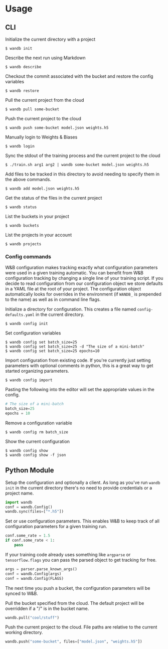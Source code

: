 # Usage

## CLI

Initialize the current directory with a project

```console
$ wandb init
```

Describe the next run using Markdown

```console
$ wandb describe
```

Checkout the commit associated with the bucket and restore the config variables

```console
$ wandb restore
```

Pull the current project from the cloud

```console
$ wandb pull some-bucket
```

Push the current project to the cloud

```console
$ wandb push some-bucket model.json weights.h5
```

Manually login to Weights & Biases

```console
$ wandb login
```

Sync the stdout of the training process and the current project to the cloud

```console
$ ./train.sh arg1 arg2 | wandb some-bucket model.json weights.h5
```

Add files to be tracked in this directory to avoid needing to specify them in the above commands.

```console
$ wandb add model.json weights.h5
```

Get the status of the files in the current project

```console
$ wandb status
```

List the buckets in your project

```console
$ wandb buckets
```

List the projects in your account

```console
$ wandb projects
```

### Config commands

W&B configuration makes tracking exactly what configuration parameters were used in a 
given training automatic.  You can benefit from W&B configuration tracking by changing a single line
of your training script.  If you decide to read configuration from our configuration object
we store defaults in a YAML file at the root of your project.  The configuration object
automatically looks for overrides in the environment (if `WANDB_` is prepended to the name) as
well as in command line flags.

Initialize a directory for configuration.  This creates a file named `config-defaults.yaml` in the current directory.

```console
$ wandb config init
```

Set configuration variables

```console
$ wandb config set batch_size=25
$ wandb config set batch_size=25 -d "The size of a mini-batch"
$ wandb config set batch_size=25 epochs=10
```

Import configuration from existing code.  If you're currently just setting parameters with optional comments in python, this is a great way to get started organizing parameters.

```console
$ wandb config import
```

Pasting the following into the editor will set the appropriate values in the config.

```python
# The size of a mini-batch
batch_size=25
epochs = 10
```

Remove a configuration variable

```console
$ wandb config rm batch_size
```

Show the current configuration

```console
$ wandb config show
$ wandb config show -f json
```

## Python Module

Setup the configuration and optionally a client.  As long as you've run `wandb init` in the current directory there's no need to provide credentials or a project name.

```python
import wandb
conf = wandb.Config()
wandb.sync(files=["*.h5"])
```

Set or use configuration parameters.  This enables W&B to keep track of all configuration parameters for a given training run.

```python
conf.some_rate = 1.5
if conf.some_rate < 1:
    pass
```

If your training code already uses something like `argparse` or `tensorflow.flags` you can pass the parsed object to get tracking for free.

```python
args = parser.parse_known_args()
conf = wandb.Config(args)
conf = wandb.Config(FLAGS)
```

The next time you push a bucket, the configuration parameters will be synced to W&B.

Pull the bucket specified from the cloud.  The default project will be overridden if a "/" is in the bucket name.

```python
wandb.pull("cool/stuff")
```

Push the current project to the cloud.  File paths are relative to the current working directory.

```python
wandb.push("some-bucket", files=["model.json", "weights.h5"])
```